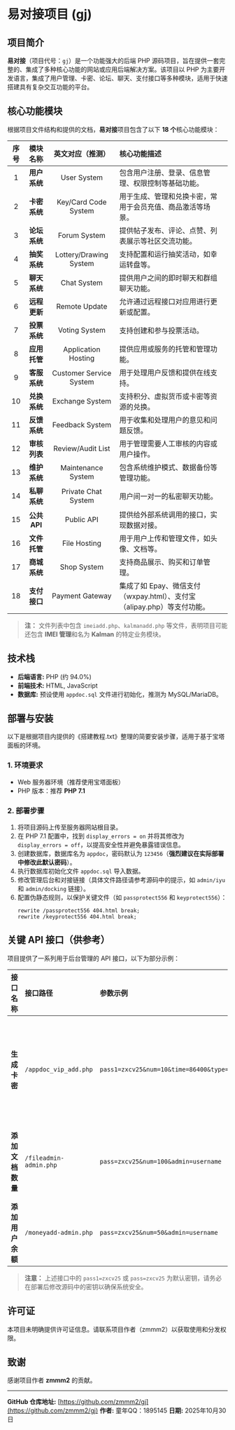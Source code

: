 # 易对接项目 (gj)

## 项目简介

**易对接**（项目代号：`gj`）是一个功能强大的后端 PHP 源码项目，旨在提供一套完整的、集成了多种核心功能的网站或应用后端解决方案。该项目以 PHP 为主要开发语言，集成了用户管理、卡密、论坛、聊天、支付接口等多种模块，适用于快速搭建具有复杂交互功能的平台。

## 核心功能模块

根据项目文件结构和提供的文档，**易对接**项目包含了以下 **18 个**核心功能模块：

| 序号 | 模块名称 | 英文对应（推测） | 核心功能描述 |
| :---: | :---: | :---: | :--- |
| 1 | **用户系统** | User System | 包含用户注册、登录、信息管理、权限控制等基础功能。 |
| 2 | **卡密系统** | Key/Card Code System | 用于生成、管理和兑换卡密，常用于会员充值、商品激活等场景。 |
| 3 | **论坛系统** | Forum System | 提供帖子发布、评论、点赞、列表展示等社区交流功能。 |
| 4 | **抽奖系统** | Lottery/Drawing System | 支持配置和运行抽奖活动，如幸运转盘等。 |
| 5 | **聊天系统** | Chat System | 提供用户之间的即时聊天和群组聊天功能。 |
| 6 | **远程更新** | Remote Update | 允许通过远程接口对应用进行更新或配置。 |
| 7 | **投票系统** | Voting System | 支持创建和参与投票活动。 |
| 8 | **应用托管** | Application Hosting | 提供应用或服务的托管和管理功能。 |
| 9 | **客服系统** | Customer Service System | 用于处理用户反馈和提供在线支持。 |
| 10 | **兑换系统** | Exchange System | 支持积分、虚拟货币或卡密等资源的兑换。 |
| 11 | **反馈系统** | Feedback System | 用于收集和处理用户的意见和问题反馈。 |
| 12 | **审核列表** | Review/Audit List | 用于管理需要人工审核的内容或用户操作。 |
| 13 | **维护系统** | Maintenance System | 包含系统维护模式、数据备份等管理功能。 |
| 14 | **私聊系统** | Private Chat System | 用户间一对一的私密聊天功能。 |
| 15 | **公共 API** | Public API | 提供给外部系统调用的接口，实现数据对接。 |
| 16 | **文件托管** | File Hosting | 用于用户上传和管理文件，如头像、文档等。 |
| 17 | **商城系统** | Shop System | 支持商品展示、购买和订单管理。 |
| 18 | **支付接口** | Payment Gateway | 集成了如 Epay、微信支付（wxpay.html）、支付宝（alipay.php）等支付功能。 |

> **注：** 文件列表中包含 `imeiadd.php`、`kalmanadd.php` 等文件，表明项目可能还包含 **IMEI 管理**和名为 **Kalman** 的特定业务模块。

## 技术栈

*   **后端语言:** PHP (约 94.0%)
*   **前端技术:** HTML, JavaScript
*   **数据库:** 预设使用 `appdoc.sql` 文件进行初始化，推测为 MySQL/MariaDB。

## 部署与安装

以下是根据项目内提供的《搭建教程.txt》整理的简要安装步骤，适用于基于宝塔面板的环境。

### 1. 环境要求

*   Web 服务器环境（推荐使用宝塔面板）
*   PHP 版本：推荐 **PHP 7.1**

### 2. 部署步骤

1.  将项目源码上传至服务器网站根目录。
2.  在 PHP 7.1 配置中，找到 `display_errors = on` 并将其修改为 `display_errors = off`，以提高安全性并避免暴露错误信息。
3.  创建数据库，数据库名为 `appdoc`，密码默认为 `123456`（**强烈建议在实际部署中修改此默认密码**）。
4.  执行数据库初始化文件 `appdoc.sql` 导入数据。
5.  修改管理后台和对接链接（具体文件路径请参考源码中的提示，如 `admin/iyu` 和 `admin/docking` 链接）。
6.  配置伪静态规则，以保护关键文件（如 `passprotect556` 和 `keyprotect556`）：
    ```nginx
    rewrite /passprotect556 404.html break;
    rewrite /keyprotect556 404.html break;
    ```

## 关键 API 接口（供参考）

项目提供了一系列用于后台管理的 API 接口，以下为部分示例：

| 接口名称 | 接口路径 | 参数示例 | 描述 |
| :--- | :--- | :--- | :--- |
| **生成卡密** | `/appdoc_vip_add.php` | `pass1=zxcv25&num=10&time=86400&type=vip` | 生成指定数量和类型的卡密（会员或余额）。 |
| **添加文档数量** | `/fileadmin-admin.php` | `pass=zxcv25&num=100&admin=username` | 为指定用户添加文档使用数量。 |
| **添加用户余额** | `/moneyadd-admin.php` | `pass=zxcv25&num=50&admin=username` | 为指定用户增加余额。 |

> **注意：** 上述接口中的 `pass1=zxcv25` 或 `pass=zxcv25` 为默认密钥，请务必在部署后修改源码中的密钥以确保系统安全。

## 许可证

本项目未明确提供许可证信息。请联系项目作者（zmmm2）以获取使用和分发权限。

## 致谢

感谢项目作者 **zmmm2** 的贡献。

---
**GitHub 仓库地址:** [https://github.com/zmmm2/gj](https://github.com/zmmm2/gj)
**作者:** 童年QQ：1895145
**日期:** 2025年10月30日